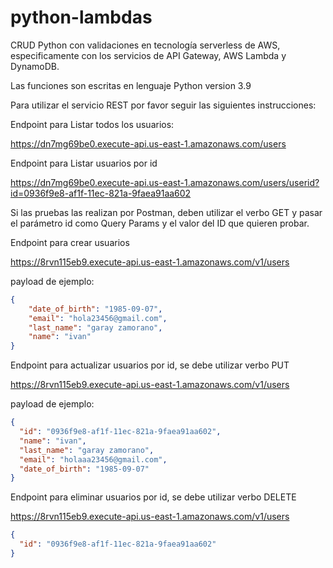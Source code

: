 # python-lambdas

CRUD Python con validaciones en tecnología serverless de AWS, especificamente con los servicios de API Gateway, AWS Lambda y DynamoDB.

Las funciones son escritas en lenguaje Python version 3.9 

Para utilizar el servicio REST por favor seguir las siguientes instrucciones:

Endpoint para Listar todos los usuarios:

https://dn7mg69be0.execute-api.us-east-1.amazonaws.com/users

Endpoint para Listar usuarios por id 

https://dn7mg69be0.execute-api.us-east-1.amazonaws.com/users/userid?id=0936f9e8-af1f-11ec-821a-9faea91aa602 

Si las pruebas las realizan por Postman, deben utilizar el verbo GET y pasar el parámetro id como Query Params y el valor del ID que quieren probar.

Endpoint para crear usuarios 

https://8rvn115eb9.execute-api.us-east-1.amazonaws.com/v1/users

payload de ejemplo:

```json
{
    "date_of_birth": "1985-09-07",
    "email": "hola23456@gmail.com",
    "last_name": "garay zamorano",
    "name": "ivan"
}
```


Endpoint para actualizar usuarios por id, se debe utilizar verbo PUT

https://8rvn115eb9.execute-api.us-east-1.amazonaws.com/v1/users

payload de ejemplo:

```json
{
  "id": "0936f9e8-af1f-11ec-821a-9faea91aa602",
  "name": "ivan",
  "last_name": "garay zamorano",
  "email": "holaaa23456@gmail.com",
  "date_of_birth": "1985-09-07"
}
```

Endpoint para eliminar usuarios por id, se debe utilizar verbo DELETE

https://8rvn115eb9.execute-api.us-east-1.amazonaws.com/v1/users
```json
{
  "id": "0936f9e8-af1f-11ec-821a-9faea91aa602"
}
```



